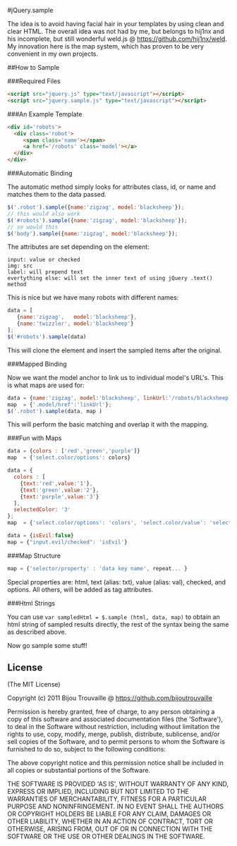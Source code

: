 #jQuery.sample

The idea is to avoid having facial hair in your templates by using clean and clear HTML. 
The overall idea was not had by me, but belongs to hij1nx and his incomplete, but still 
wonderful weld.js @ https://github.com/hij1nx/weld. My innovation here is the map system,
which has proven to be very convenient in my own projects.


##How to Sample

###Required Files

```html
<script src="jquery.js" type="text/javascript"></script>
<script src="jquery.sample.js" type="text/javascript"></script>
```

###An Example Template

```html
<div id='robots'>
  <div class='robot'>
     <span class='name'></span> 
     <a href='/robots' class='model'></a>
  </div>
</div>
```

###Automatic Binding

The automatic method simply looks for attributes class, id, or name and matches them to the data passed.

```javascript
$('.robot').sample({name:'zigzag', model:'blacksheep'});
// this would also work
$('#robots').sample({name:'zigzag', model:'blacksheep'});
// so would this
$('body').sample({name:'zigzag', model:'blacksheep'});
```

The attributes are set depending on the element:

```
input: value or checked
img: src
label: will prepend text
evertything else: will set the inner text of using jQuery .text() method
```

This is nice but we have many robots with different names:

```javascript
data = [
   {name:'zigzag',   model:'blacksheep'}, 
   {name:'twizzler', model:'blacksheep'}
];
$('#robots').sample(data)
```

This will clone the element and insert the sampled items after the original.


###Mapped Binding

Now we want the model anchor to link us to individual model's URL's. This is what maps are used for:

```javascript
data = {name:'zigzag', model:'blacksheep', linkUrl:'/robots/blacksheep'};
map  = {'.model/href':'linkUrl'};
$('.robot').sample(data, map )
```

This will perform the basic matching and overlap it with the mapping.


###Fun with Maps

```javascript
data = {colors : ['red','green','purple']} 
map  = {'select.color/options': colors}

data = { 
  colors : [
    {text:'red',value:'1'},
    {text:'green',value:'2'},
    {text:'purple',value:'3'}
  ], 
  selectedColor: '3' 
};
map  = {'select.color/options': 'colors', 'select.color/value': 'selectedColor'}

data = {isEvil:false}
map = {"input.evil/checked": 'isEvil'}
```


###Map Structure

```javascript
map = {'selector/property' : 'data key name', repeat... }
```

Special properties are: html, text (alias: txt), value (alias: val), checked, and options.
All others, will be added as tag attributes.


###Html Strings

You can use `var sampledHtml = $.sample (html, data, map)` to obtain an html string of sampled results directly, 
the rest of the syntax being the same as described above.

Now go sample some stuff!


## License

(The MIT License)

Copyright (c) 2011 Bijou Trouvaille @ https://github.com/bijoutrouvaille

Permission is hereby granted, free of charge, to any person obtaining a copy of this software and associated documentation files (the 'Software'), to deal in the Software without restriction, including without limitation the rights to use, copy, modify, merge, publish, distribute, sublicense, and/or sell copies of the Software, and to permit persons to whom the Software is furnished to do so, subject to the following conditions:

The above copyright notice and this permission notice shall be included in all copies or substantial portions of the Software.

THE SOFTWARE IS PROVIDED 'AS IS', WITHOUT WARRANTY OF ANY KIND, EXPRESS OR IMPLIED, INCLUDING BUT NOT LIMITED TO THE WARRANTIES OF MERCHANTABILITY, FITNESS FOR A PARTICULAR PURPOSE AND NONINFRINGEMENT. IN NO EVENT SHALL THE AUTHORS OR COPYRIGHT HOLDERS BE LIABLE FOR ANY CLAIM, DAMAGES OR OTHER LIABILITY, WHETHER IN AN ACTION OF CONTRACT, TORT OR OTHERWISE, ARISING FROM, OUT OF OR IN CONNECTION WITH THE SOFTWARE OR THE USE OR OTHER DEALINGS IN THE SOFTWARE.





